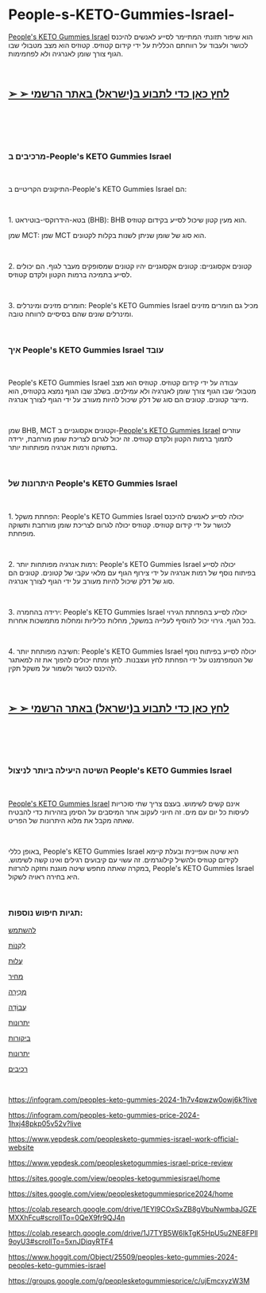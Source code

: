 # People-s-KETO-Gummies-Israel-
<p><a href="https://fitbreathing.com/peoples-keto-gummies-israel/">People's KETO Gummies Israel</a>&nbsp;הוא שיפור תזונתי המתיימר לסייע לאנשים להיכנס לכושר ולעבוד על רווחתם הכללית על ידי קידום קטוזיס. קטוזיס הוא מצב מטבולי שבו הגוף צורך שומן לאנרגיה ולא לפחמימות.</p>
<p>&nbsp;</p>
<h2><strong><a href="https://fitbreathing.com/recommends/active-keto-gummies-il/">➢ ➢&nbsp;לחץ כאן כדי לתבוע ב</a><a href="https://fitbreathing.com/recommends/active-keto-gummies-il/">(ישראל</a><a href="https://fitbreathing.com/recommends/active-keto-gummies-il/">)&nbsp;באתר הרשמי</a></strong></h2>
<p>&nbsp;</p>
<p><a href="https://fitbreathing.com/recommends/active-keto-gummies-il/"><img src="https://s3.amazonaws.com/7silo.penzu.com/photos/13017358/big/People_s_KETO_Gummies_Israel_1.jpeg?1696355842" alt="" border="0" /></a></p>
<p>&nbsp;</p>
<h3><strong>מרכיבים ב-People's KETO Gummies Israel</strong></h3>
<p>&nbsp;</p>
<p>התיקונים הקריטיים ב-People's KETO Gummies Israel הם:</p>
<p>&nbsp;</p>
<p>1. בטא-הידרוקסי-בוטיראט (BHB): BHB הוא מעין קטון שיכול לסייע בקידום קטוזיס.</p>
<p>שמן MCT: שמן MCT הוא סוג של שומן שניתן לשנות בקלות לקטונים.</p>
<p>&nbsp;</p>
<p>2. קטונים אקסוגניים: קטונים אקסוגניים יהיו קטונים שמסופקים מעבר לגוף. הם יכולים לסייע בתמיכה ברמות הקטון ולקדם קטוזיס.</p>
<p>&nbsp;</p>
<p>3. חומרים מזינים ומינרלים: People's KETO Gummies Israel מכיל גם חומרים מזינים ומינרלים שונים שהם בסיסיים לרווחה טובה.</p>
<p>&nbsp;</p>
<h3><strong>איך&nbsp;</strong><strong>People's KETO Gummies Israel&nbsp;</strong><strong>עובד</strong></h3>
<p>&nbsp;</p>
<p>People's KETO Gummies Israel עבודה על ידי קידום קטוזיס. קטוזיס הוא מצב מטבולי שבו הגוף צורך שומן לאנרגיה ולא עמילנים. בשלב שבו הגוף נמצא בקטוזיס, הוא מייצר קטונים. קטונים הם סוג של דלק שיכול להיות מעורב על ידי הגוף לצורך אנרגיה.</p>
<p>&nbsp;</p>
<p>שמן BHB, MCT וקטונים אקסוגניים ב-<a href="https://peoplesketogummies-israel.webflow.io/">People's KETO Gummies Israel</a>&nbsp;עוזרים לתמוך ברמות הקטון ולקדם קטוזיס. זה יכול לגרום לצריכת שומן מורחבת, ירידה בתשוקה ורמות אנרגיה מפותחות יותר.</p>
<p>&nbsp;</p>
<h3><strong>היתרונות של&nbsp;</strong><strong>People's KETO Gummies Israel</strong></h3>
<p>&nbsp;</p>
<p>1. הפחתת משקל: People's KETO Gummies Israel יכולה לסייע לאנשים להיכנס לכושר על ידי קידום קטוזיס. קטוזיס יכולה לגרום לצריכת שומן מורחבת ותשוקה מופחתת.</p>
<p>&nbsp;</p>
<p>2. רמות אנרגיה מפותחות יותר: People's KETO Gummies Israel יכולה לסייע בפיתוח נוסף של רמות אנרגיה על ידי צירוף הגוף עם מלאי עקבי של קטונים. קטונים הם סוג של דלק שיכול להיות מעורב על ידי הגוף לצורך אנרגיה.</p>
<p>&nbsp;</p>
<p>3. ירידה בהחמרה: People's KETO Gummies Israel יכולה לסייע בהפחתת הגירוי בכל הגוף. גירוי יכול להוסיף לעלייה במשקל, מחלות כליליות ומחלות מתמשכות אחרות.</p>
<p>&nbsp;</p>
<p>4. חשיבה מפותחת יותר: People's KETO Gummies Israel יכולה לסייע בפיתוח נוסף של הטמפרמנט על ידי הפחתת לחץ ועצבנות. לחץ ומתח יכולים להפוך את זה למאתגר להיכנס לכושר ולשמור על משקל תקין.</p>
<p>&nbsp;</p>
<h2><a href="https://fitbreathing.com/recommends/active-keto-gummies-il/">➢ ➢&nbsp;<strong>לחץ כאן כדי לתבוע ב</strong></a><a href="https://fitbreathing.com/recommends/active-keto-gummies-il/"><strong>(</strong><strong>ישראל</strong></a><a href="https://fitbreathing.com/recommends/active-keto-gummies-il/"><strong>)&nbsp;</strong><strong>באתר הרשמי</strong></a></h2>
<p>&nbsp;</p>
<p><a href="https://fitbreathing.com/recommends/active-keto-gummies-il/"><img src="https://s3.amazonaws.com/8silo.penzu.com/photos/13017359/big/People_s_KETO_Gummies_Israel_2.jpeg?1696355852" alt="" border="0" /></a></p>
<p>&nbsp;</p>
<h3><strong>השיטה היעילה ביותר לניצול&nbsp;</strong><strong>People's KETO Gummies Israel</strong></h3>
<p>&nbsp;</p>
<p><a href="https://sg.wantedly.com/users/177705663/post_articles/547331">People's KETO Gummies Israel</a>&nbsp;אינם קשים לשימוש. בעצם צריך שתי סוכריות לעיסות כל יום עם מים. זה חיוני לעקוב אחר המיסבים על הסימן בזהירות כדי להבטיח שאתה מקבל את מלוא היתרונות של הפריט.</p>
<p>&nbsp;</p>
<p>באופן כללי, People's KETO Gummies Israel היא שיטה אופיינית ובעלת קיימא לקידום קטוזיס ולהשיל קילוגרמים. זה עשוי עם קיבועים רגילים ואינו קשה לשימוש. במקרה שאתה מחפש שיטה מוגנת וחזקה להרזות, People's KETO Gummies Israel היא בחירה ראויה לשקול.</p>
<p>&nbsp;</p>
<h3><strong>תגיות חיפוש נוספות</strong><strong>:</strong></h3>
<p><a href="https://fitbreathing.com/peoples-keto-gummies-uk/">להשתמש</a></p>
<p><a href="https://peoples-keto-gummies-israel.webflow.io/">לִקְנוֹת</a></p>
<p><a href="https://peoples-keto-gummies-il.webflow.io/">עֲלוּת</a></p>
<p><a href="https://experiment.com/projects/bhwwnzpfupenqyrjsecd/methods">מחיר</a></p>
<p><a href="https://sites.google.com/view/peoples-keto-gummies-israel-il/home">מְכִירָה</a></p>
<p><a href="https://letketogummies-israel.webflow.io/">עֲבוֹדָה</a></p>
<p><a href="https://letketogummies-price-israel.webflow.io/">יתרונות</a></p>
<p><a href="https://peoplesketo-gummies-price.webflow.io/">ביקורות</a></p>
<p><a href="https://www.dibiz.com/peoplesketo100">יתרונות</a></p>
<p><a href="https://experiment.com/projects/cnvsqivrddmkezcoqagz/methods">רכיבים</a></p>
<p>&nbsp;</p>
<p><a href="https://infogram.com/peoples-keto-gummies-2024-1h7v4pwzw0owj6k?live">https://infogram.com/peoples-keto-gummies-2024-1h7v4pwzw0owj6k?live</a></p>
<p><a href="https://infogram.com/peoples-keto-gummies-price-2024-1hxj48pkp05v52v?live">https://infogram.com/peoples-keto-gummies-price-2024-1hxj48pkp05v52v?live</a></p>
<p><a href="https://www.yepdesk.com/peoplesketo-gummies-israel-work-official-website">https://www.yepdesk.com/peoplesketo-gummies-israel-work-official-website</a></p>
<p><a href="https://www.yepdesk.com/peoplesketogummies-israel-price-review">https://www.yepdesk.com/peoplesketogummies-israel-price-review</a></p>
<p><a href="https://sites.google.com/view/peoples-ketogummiesisrael/home">https://sites.google.com/view/peoples-ketogummiesisrael/home</a></p>
<p><a href="https://sites.google.com/view/peoplesketogummiesprice2024/home">https://sites.google.com/view/peoplesketogummiesprice2024/home</a></p>
<p><a href="https://colab.research.google.com/drive/1EYl9COxSxZB8gVbuNwmbaJGZEMXXhFcu#scrollTo=0QeX9fr9QJ4n">https://colab.research.google.com/drive/1EYl9COxSxZB8gVbuNwmbaJGZEMXXhFcu#scrollTo=0QeX9fr9QJ4n</a></p>
<p><a href="https://colab.research.google.com/drive/1J7TYB5W6IkTgK5HpU5u2NE8FPll9oyU3#scrollTo=5xnJDiqyRTF4">https://colab.research.google.com/drive/1J7TYB5W6IkTgK5HpU5u2NE8FPll9oyU3#scrollTo=5xnJDiqyRTF4</a></p>
<p><a href="https://www.hoggit.com/Object/25509/peoples-keto-gummies-2024-peoples-keto-gummies-israel">https://www.hoggit.com/Object/25509/peoples-keto-gummies-2024-peoples-keto-gummies-israel</a></p>
<p><a href="https://groups.google.com/g/peoplesketogummiesprice/c/ujEmcxyzW3M">https://groups.google.com/g/peoplesketogummiesprice/c/ujEmcxyzW3M</a></p>
